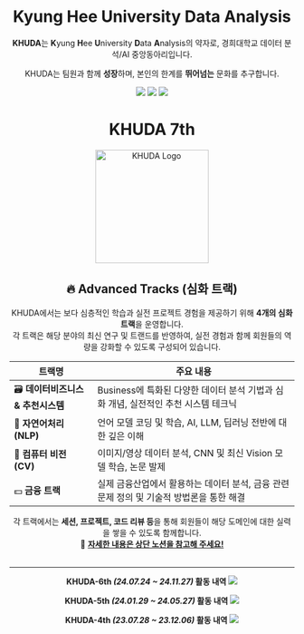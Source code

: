 

<div align=center>
  
# Kyung Hee University Data Analysis



**KHUDA**는 **K**yung **H**ee **U**niversity **D**ata **A**nalysis의 약자로, 경희대학교 데이터 분석/AI 중앙동아리입니다.

KHUDA는 팀원과 함께 **성장**하며, 본인의 한계를 **뛰어넘는** 문화를 추구합니다.

[<img src="https://img.shields.io/badge/Instagram-E4405F?style=flat&logo=Instagram&logoColor=white"/>](https://www.instagram.com/khu_da.official)
[<img src="https://img.shields.io/badge/Github-000000?style=flat&logo=Github&logoColor=white"/>](https://github.com/khuda-data)
[<img src="https://img.shields.io/badge/Notion-02458D?style=flat&logo=Notion&logoColor=white"/>](https://www.notion.so/KHUDA-7th-AI-KHUDA-17778008bf5880a7b78fe2c880a07b9f?pvs=4
)

<div align=center>

# KHUDA 7th

<p align="center">
  <img src="https://github.com/user-attachments/assets/7b28e1fe-02fa-481d-9315-960527ee3945" alt="KHUDA Logo" width="200">
</p>

</div>

## 🔥 Advanced Tracks (심화 트랙)

KHUDA에서는 보다 심층적인 학습과 실전 프로젝트 경험을 제공하기 위해 **4개의 심화 트랙**을 운영합니다.  
각 트랙은 해당 분야의 최신 연구 및 트랜드를 반영하여, 실전 경험과 함께 회원들의 역량을 강화할 수 있도록 구성되어 있습니다.

| 트랙명 | 주요 내용 |
|--------|----------------------|
| 🗃️ **데이터비즈니스 & 추천시스템** | Business에 특화된 다양한 데이터 분석 기법과 심화 개념, 실전적인 추천 시스템 테크닉 |
| 💬 **자연어처리 (NLP)** | 언어 모델 코딩 및 학습, AI, LLM, 딥러닝 전반에 대한 깊은 이해 |
| 🤖 **컴퓨터 비전 (CV)** | 이미지/영상 데이터 분석, CNN 및 최신 Vision 모델 학습, 논문 발제 |
| 💵 **금융 트랙** | 실제 금융산업에서 활용하는 데이터 분석, 금융 관련 문제 정의 및 기술적 방법론을 통한 해결 |

각 트랙에서는 **세션, 프로젝트, 코드 리뷰 등**을 통해 회원들이 해당 도메인에 대한 실력을 쌓을 수 있도록 함께합니다.  
📌 [**자세한 내용은 상단 노션을 참고해 주세요!**](https://www.notion.so/KHUDA-7th-AI-KHUDA-17778008bf5880a7b78fe2c880a07b9f?pvs=4)
<br><br>

---
**KHUDA-6th _(24.07.24 ~ 24.11.27)_ 활동 내역**
[<img src="https://img.shields.io/badge/Notion-02458D?style=flat&logo=Notion&logoColor=white"/>](https://boiled-stitch-a9a.notion.site/KHUDA-6th-AI-KHUDA-0a06a7da42a748a9b9ac3fa98646f61b?pvs=74) 

**KHUDA-5th _(24.01.29 ~ 24.05.27)_ 활동 내역**
[<img src="https://img.shields.io/badge/Notion-02458D?style=flat&logo=Notion&logoColor=white"/>](https://simple-board-99d.notion.site/c73b4ccb4b4f474198db0d931fa276fd?v=2c9c18f900eb40c0a3324a31a6cc1ef6) 

**KHUDA-4th _(23.07.28 ~ 23.12.06)_ 활동 내역**
[<img src="https://img.shields.io/badge/Notion-02458D?style=flat&logo=Notion&logoColor=white"/>](https://khuda.notion.site/KHUDA-4th-AI-KHUDA-4-45e8834854dc4402b00b9622c3aa68ee?pvs=4) 



